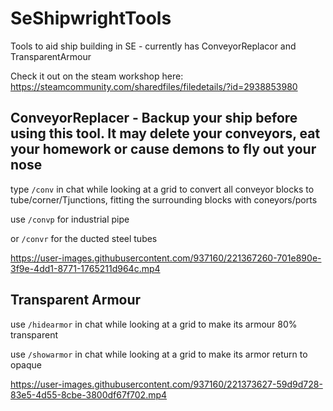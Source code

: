 # SeShipwrightTools
 Tools to aid ship building in SE - currently has ConveyorReplacor and TransparentArmour
 
 Check it out on the steam workshop here: https://steamcommunity.com/sharedfiles/filedetails/?id=2938853980
 
 ## ConveyorReplacer - Backup your ship before using this tool. It may delete your conveyors, eat your homework or cause demons to fly out your nose
 
type `/conv` in chat while looking at a grid to convert all conveyor blocks to tube/corner/Tjunctions, fitting the surrounding blocks with coneyors/ports

use `/convp` for industrial pipe

or `/convr` for the ducted steel tubes

https://user-images.githubusercontent.com/937160/221367260-701e890e-3f9e-4dd1-8771-1765211d964c.mp4


## Transparent Armour

use `/hidearmor` in chat while looking at a grid to make its armour 80% transparent

use `/showarmor` in chat while looking at a grid to make its armor return to opaque


https://user-images.githubusercontent.com/937160/221373627-59d9d728-83e5-4d55-8cbe-3800df67f702.mp4

